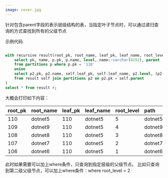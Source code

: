 ```yaml
---
image: cover.jpg
---
```


针对包含parent字段的表示层级结构的表，当指定叶子节点时，可以通过递归查询的方式查找到所有的父级节点

示例代码

```sql

with recursive result(root_pk, root_name, leaf_pk, leaf_name, root_level, path, parent) as (
    select pk, name, p.pk, p.name, level, name::varchar(8192), parent
    from partitions p where p.pk = '110'
    union
    select p2.pk, p2.name, self.leaf_pk, self.leaf_name, p2.level, (p2.name || '/' || self.path)::varchar(8192), p2.parent
    from result self join partitions p2 on p2.pk = self.parent
)
select * from result r;

```

大概会打印如下内容：

| root\_pk | root\_name | leaf\_pk | leaf\_name | root\_level | path | parent |
| :--- | :--- | :--- | :--- | :--- | :--- | :--- |
| 110 | dotnet5 | 110 | dotnet5 | 5 | dotnet5 | 109 |
| 109 | dotnet9 | 110 | dotnet5 | 4 | dotnet9/dotnet5 | 108 |
| 108 | dotnet8 | 110 | dotnet5 | 3 | dotnet8/dotnet9/dotnet5 | 107 |
| 107 | dotnet7 | 110 | dotnet5 | 2 | dotnet7/dotnet8/dotnet9/dotnet5 | 106 |
| 106 | dotnet6 | 110 | dotnet5 | 1 | dotnet6/dotnet7/dotnet8/dotnet9/dotnet5 |  |


此时如果需要可以加上where条件，只查询到指定层级的父级节点。
比如只查询到第二级父级节点，可以加上where条件：where root\_level = 2
